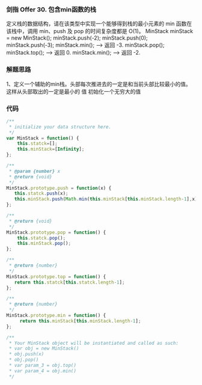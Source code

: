 ### 剑指 Offer 30. 包含min函数的栈

定义栈的数据结构，请在该类型中实现一个能够得到栈的最小元素的 min 函数在该栈中，调用 min、push 及 pop 的时间复杂度都是 O(1)。
MinStack minStack = new MinStack();
minStack.push(-2);
minStack.push(0);
minStack.push(-3);
minStack.min();   --> 返回 -3.
minStack.pop();
minStack.top();      --> 返回 0.
minStack.min();   --> 返回 -2.


### 解题思路
1、定义一个辅助的min栈。头部每次推进去的一定是和当前头部比较最小的值。这样从头部取出的一定是最小的
值 初始化一个无穷大的值

### 代码

```javascript
/**
 * initialize your data structure here.
 */
var MinStack = function() {
    this.statck=[];
    this.minStack=[Infinity];
};

/** 
 * @param {number} x
 * @return {void}
 */
MinStack.prototype.push = function(x) {
   this.statck.push(x);
   this.minStack.push(Math.min(this.minStack[this.minStack.length-1],x));
};

/**
 * @return {void}
 */
MinStack.prototype.pop = function() {
    this.statck.pop(); 
    this.minStack.pop(); 
};

/**
 * @return {number}
 */
MinStack.prototype.top = function() {
   return this.statck[this.statck.length-1];
};

/**
 * @return {number}
 */
MinStack.prototype.min = function() {
     return this.minStack[this.minStack.length-1];
};

/**
 * Your MinStack object will be instantiated and called as such:
 * var obj = new MinStack()
 * obj.push(x)
 * obj.pop()
 * var param_3 = obj.top()
 * var param_4 = obj.min()
 */
```